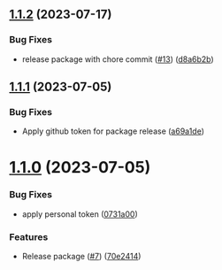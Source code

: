 ## [1.1.2](https://github.com/propertyguru/eslint-config-pg/compare/v1.1.1...v1.1.2) (2023-07-17)


### Bug Fixes

* release package with chore commit ([#13](https://github.com/propertyguru/eslint-config-pg/issues/13)) ([d8a6b2b](https://github.com/propertyguru/eslint-config-pg/commit/d8a6b2b0ac690c36f97404697d0119b840e3400a))

## [1.1.1](https://github.com/propertyguru/eslint-config-pg/compare/v1.1.0...v1.1.1) (2023-07-05)


### Bug Fixes

* Apply github token for package release ([a69a1de](https://github.com/propertyguru/eslint-config-pg/commit/a69a1de50af66f045429cf517ddf1c857f8115f8))

# [1.1.0](https://github.com/propertyguru/eslint-config-pg/compare/v1.0.3...v1.1.0) (2023-07-05)


### Bug Fixes

* apply personal token ([0731a00](https://github.com/propertyguru/eslint-config-pg/commit/0731a00b7ec8bdd830a538093508539b58b84b06))


### Features

* Release package ([#7](https://github.com/propertyguru/eslint-config-pg/issues/7)) ([70e2414](https://github.com/propertyguru/eslint-config-pg/commit/70e24143ba60db81440e71d2ccf0970a238f0bd4))
